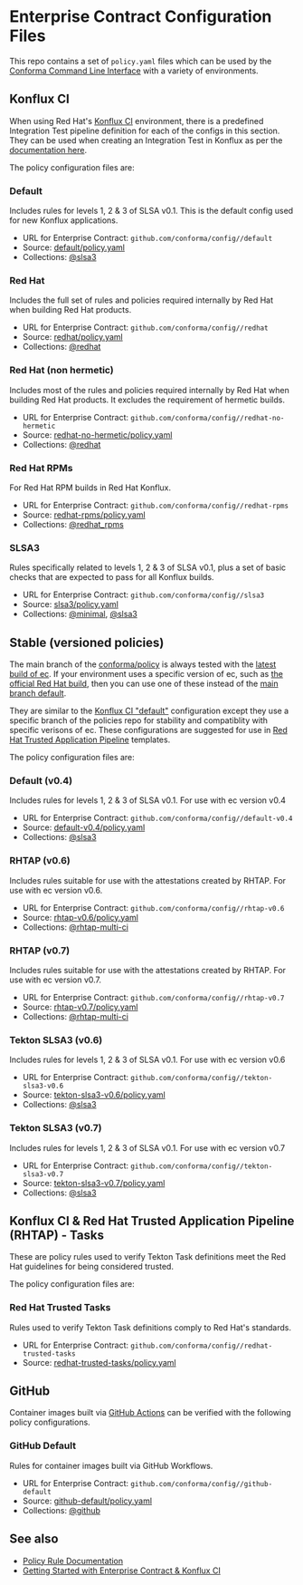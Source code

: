 # Enterprise Contract Configuration Files

This repo contains a set of `policy.yaml` files which can be used by the [Conforma
Command Line Interface](https://github.com/conforma/cli) with a variety of
environments.

## Konflux CI

When using Red Hat's [Konflux CI](https://github.com/konflux-ci/)
environment, there is a predefined Integration Test pipeline definition for each of the configs in
this section. They can be used when creating an Integration Test in Konflux as per the [documentation
here](https://konflux-ci.dev/docs/advanced-how-tos/managing-compliance-with-ec/).

The policy configuration files are:

### Default

Includes rules for levels 1, 2 & 3 of SLSA v0.1. This is the default config used for new Konflux applications.

* URL for Enterprise Contract: `github.com/conforma/config//default`
* Source: [default/policy.yaml](https://github.com/conforma/config/blob/main/default/policy.yaml)
* Collections: [@slsa3](https://conforma.dev/docs/policy/release_policy.html#slsa3)

### Red Hat

Includes the full set of rules and policies required internally by Red Hat when building Red Hat products.

* URL for Enterprise Contract: `github.com/conforma/config//redhat`
* Source: [redhat/policy.yaml](https://github.com/conforma/config/blob/main/redhat/policy.yaml)
* Collections: [@redhat](https://conforma.dev/docs/policy/release_policy.html#redhat)

### Red Hat (non hermetic)

Includes most of the rules and policies required internally by Red Hat when building Red Hat products. It excludes the requirement of hermetic builds.

* URL for Enterprise Contract: `github.com/conforma/config//redhat-no-hermetic`
* Source: [redhat-no-hermetic/policy.yaml](https://github.com/conforma/config/blob/main/redhat-no-hermetic/policy.yaml)
* Collections: [@redhat](https://conforma.dev/docs/policy/release_policy.html#redhat)

### Red Hat RPMs

For Red Hat RPM builds in Red Hat Konflux.

* URL for Enterprise Contract: `github.com/conforma/config//redhat-rpms`
* Source: [redhat-rpms/policy.yaml](https://github.com/conforma/config/blob/main/redhat-rpms/policy.yaml)
* Collections: [@redhat_rpms](https://conforma.dev/docs/policy/release_policy.html#redhat_rpms)

### SLSA3

Rules specifically related to levels 1, 2 & 3 of SLSA v0.1, plus a set of basic checks that are expected to pass for all Konflux builds.

* URL for Enterprise Contract: `github.com/conforma/config//slsa3`
* Source: [slsa3/policy.yaml](https://github.com/conforma/config/blob/main/slsa3/policy.yaml)
* Collections: [@minimal](https://conforma.dev/docs/policy/release_policy.html#minimal), [@slsa3](https://conforma.dev/docs/policy/release_policy.html#slsa3)


## Stable (versioned policies)

The main branch of the [conforma/policy](https://github.com/conforma/policy)
is always tested with the [latest build of ec](https://github.com/conforma/cli/releases). If
your environment uses a specific version of ec, such as
[the official Red Hat build](https://catalog.redhat.com/software/containers/rhtas/ec-rhel9/65f1f9dcfc649a18c6075de5),
then you can use one of these instead of the
[main branch default](https://github.com/conforma/config?tab=readme-ov-file#default).

They are similar to the [Konflux CI "default"](#default) configuration except they use a specific branch
of the policies repo for stability and compatiblity with specific verisons of ec. These configurations are
suggested for use in [Red Hat Trusted Application Pipeline](https://developers.redhat.com/products/trusted-application-pipeline/overview) templates.

The policy configuration files are:

### Default (v0.4)

Includes rules for levels 1, 2 & 3 of SLSA v0.1. For use with ec version v0.4

* URL for Enterprise Contract: `github.com/conforma/config//default-v0.4`
* Source: [default-v0.4/policy.yaml](https://github.com/conforma/config/blob/main/default-v0.4/policy.yaml)
* Collections: [@slsa3](https://conforma.dev/docs/policy/release_policy.html#slsa3)

### RHTAP (v0.6)

Includes rules suitable for use with the attestations created by RHTAP. For use with ec version v0.6.

* URL for Enterprise Contract: `github.com/conforma/config//rhtap-v0.6`
* Source: [rhtap-v0.6/policy.yaml](https://github.com/conforma/config/blob/main/rhtap-v0.6/policy.yaml)
* Collections: [@rhtap-multi-ci](https://conforma.dev/docs/policy/release_policy.html#rhtap-multi-ci)

### RHTAP (v0.7)

Includes rules suitable for use with the attestations created by RHTAP. For use with ec version v0.7.

* URL for Enterprise Contract: `github.com/conforma/config//rhtap-v0.7`
* Source: [rhtap-v0.7/policy.yaml](https://github.com/conforma/config/blob/main/rhtap-v0.7/policy.yaml)
* Collections: [@rhtap-multi-ci](https://conforma.dev/docs/policy/release_policy.html#rhtap-multi-ci)

### Tekton SLSA3 (v0.6)

Includes rules for levels 1, 2 & 3 of SLSA v0.1. For use with ec version v0.6

* URL for Enterprise Contract: `github.com/conforma/config//tekton-slsa3-v0.6`
* Source: [tekton-slsa3-v0.6/policy.yaml](https://github.com/conforma/config/blob/main/tekton-slsa3-v0.6/policy.yaml)
* Collections: [@slsa3](https://conforma.dev/docs/policy/release_policy.html#slsa3)

### Tekton SLSA3 (v0.7)

Includes rules for levels 1, 2 & 3 of SLSA v0.1. For use with ec version v0.7

* URL for Enterprise Contract: `github.com/conforma/config//tekton-slsa3-v0.7`
* Source: [tekton-slsa3-v0.7/policy.yaml](https://github.com/conforma/config/blob/main/tekton-slsa3-v0.7/policy.yaml)
* Collections: [@slsa3](https://conforma.dev/docs/policy/release_policy.html#slsa3)


## Konflux CI & Red Hat Trusted Application Pipeline (RHTAP) - Tasks

These are policy rules used to verify Tekton Task definitions meet the Red Hat guidelines for being
considered trusted.

The policy configuration files are:

### Red Hat Trusted Tasks

Rules used to verify Tekton Task definitions comply to Red Hat's standards.

* URL for Enterprise Contract: `github.com/conforma/config//redhat-trusted-tasks`
* Source: [redhat-trusted-tasks/policy.yaml](https://github.com/conforma/config/blob/main/redhat-trusted-tasks/policy.yaml)


## GitHub

Container images built via [GitHub Actions](https://docs.github.com/actions) can be verified with
the following policy configurations.

### GitHub Default

Rules for container images built via GitHub Workflows.

* URL for Enterprise Contract: `github.com/conforma/config//github-default`
* Source: [github-default/policy.yaml](https://github.com/conforma/config/blob/main/github-default/policy.yaml)
* Collections: [@github](https://conforma.dev/docs/policy/release_policy.html#github)

## See also

* [Policy Rule Documentation](https://conforma.dev/docs/policy/release_policy.html)
* [Getting Started with Enterprise Contract &amp; Konflux CI](https://conforma.dev/docs/user-guide/getting-started.html)
